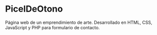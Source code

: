 # PicelDeOtono
Página web de un emprendimiento de arte. Desarrollado en HTML, CSS, JavaScript y PHP para formulario de contacto.
